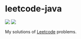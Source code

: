 # leetcode-java

![](https://img.shields.io/travis/malast88/leetcode-java.svg)
![](https://img.shields.io/codecov/c/github/malast88/leetcode-java.svg)

My solutions of [Leetcode](https://leetcode.com) problems.
